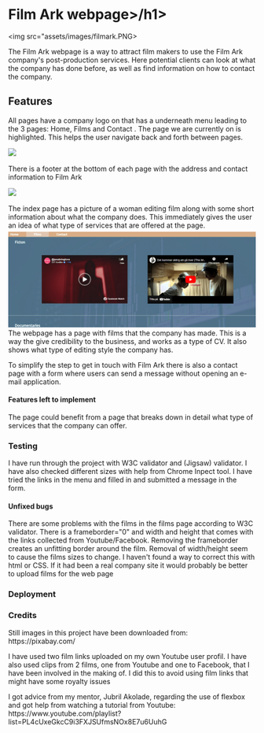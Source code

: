 # Film Ark webpage>/h1>

<img src="assets/images/filmark.PNG>

The Film Ark webpage is a way to attract film makers to use the Film Ark company's post-production services. Here potential clients can look at what the company has done before, as well as find information on how to contact the company. 

## Features
<p>All pages have a company logo on that has a underneath menu leading to the 3 pages: Home, Films and Contact . The page we are currently on is highlighted. This helps the user navigate back and forth between pages.</p>
<img src="assets/images/menu.png">
<p>There is a footer at the bottom of each page with the address and contact information to Film Ark</p>
<img src="assets/images/footing.png">
<p>The index page has a picture of a woman editing film along with some short information about what the company does. This immediately gives the user an idea of what type of services that are offered at the page.
<img src="assets/images/films.png">
The webpage has a page with films that the company has made. This is a way the give credibility to the business, and works as a type of CV. It also shows what type of editing style the company has.</p>
<p>To simplify the step to get in touch with Film Ark there is also a contact page with a form where users can send a message without opening an e-mail application.</p>

<h4>Features left to implement</h4>
<p>The page could benefit from a page that breaks down in detail what type of services that the company can offer.</p>

<h3> Testing</h3>
<p></p>I have run through the project with W3C validator and (Jigsaw) validator. I have also checked different sizes with help from Chrome Inpect tool. I have tried the links in the menu and filled in and submitted a message in the form.</p>

<h4>Unfixed bugs</h4>
<p>There are some problems with the films in the films page according to W3C validator. There is a frameborder="0" and width and height that comes with the links collected from Youtube/Facebook. Removing the frameborder creates an unfitting border around the film. Removal of width/height seem to cause the films sizes to change. I haven't found a way to correct this with html or CSS. If it had been a real company site it would probably be better to upload films for the web page</p>

<h3>Deployment</h3>

<h3>Credits</h3>
<p>Still images in this project have been downloaded from: https://pixabay.com/</p>
<p>I have used two film links uploaded on my own Youtube user profil. I have also used clips from 2 films, one from Youtube and one to Facebook, that I have been involved in the making of. I did this to avoid using film links that might have some royalty issues</p>
<p>I got advice from my mentor, Jubril Akolade, regarding the use of flexbox and got help from watching a tutorial from Youtube: https://www.youtube.com/playlist?list=PL4cUxeGkcC9i3FXJSUfmsNOx8E7u6UuhG



